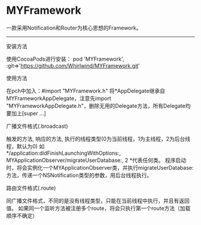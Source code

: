 MYFramework
===========

一款采用Notification和Router为核心思想的Framework。

-----------

安装方法

使用CocoaPods进行安装： pod 'MYFramework', :git=>'https://github.com/Whirlwind/MYFramework.git'

使用方法

在pch中加入：#import "MYFramework.h"
将*AppDelegate继承自MYFrameworkAppDelegate，注意先import "MYFrameworkAppDelegate.h"，删除无用的Delegate方法，所有Delegate均要加上[super ...]

广播文件格式(.broadcast)

触发的方法, 响应的方法, 执行的线程类型(0为当前线程，1为主线程，2为后台线程，默认为0)
如  
*/application:didFinishLaunchingWithOptions:, MYApplicationObserver/migrateUserDatabase:, 2
*代表任何类。
程序启动时，将会实例化一个MYApplicationObserver类，并执行migrateUserDatabase:方法，传递一个NSNotification类型的参数，用后台线程执行。

路由文件格式(.route)

同广播文件格式，不同的是没有线程类型，只能在当前线程中执行，并且有返回值。
如果同一个监听方法被注册多个route，将会只执行第一个route方法（加载顺序不确定）
